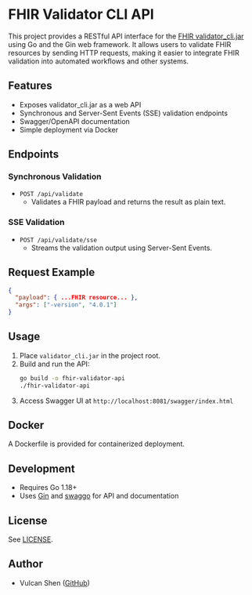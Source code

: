 # FHIR Validator CLI API

This project provides a RESTful API interface for the [FHIR validator_cli.jar](https://confluence.hl7.org/display/FHIR/Using+the+FHIR+Validator) using Go and the Gin web framework. It allows users to validate FHIR resources by sending HTTP requests, making it easier to integrate FHIR validation into automated workflows and other systems.

## Features
- Exposes validator_cli.jar as a web API
- Synchronous and Server-Sent Events (SSE) validation endpoints
- Swagger/OpenAPI documentation
- Simple deployment via Docker

## Endpoints

### Synchronous Validation
- `POST /api/validate`
  - Validates a FHIR payload and returns the result as plain text.

### SSE Validation
- `POST /api/validate/sse`
  - Streams the validation output using Server-Sent Events.

## Request Example
```json
{
  "payload": { ...FHIR resource... },
  "args": ["-version", "4.0.1"]
}
```

## Usage
1. Place `validator_cli.jar` in the project root.
2. Build and run the API:
   ```sh
   go build -o fhir-validator-api
   ./fhir-validator-api
   ```
3. Access Swagger UI at `http://localhost:8081/swagger/index.html`

## Docker
A Dockerfile is provided for containerized deployment.

## Development
- Requires Go 1.18+
- Uses [Gin](https://github.com/gin-gonic/gin) and [swaggo](https://github.com/swaggo/swag) for API and documentation

## License
See [LICENSE](LICENSE).

## Author
- Vulcan Shen ([GitHub](https://github.com/vulcanshen))

